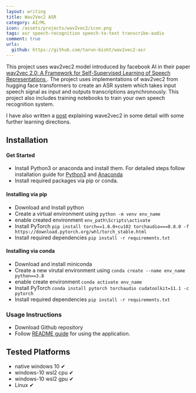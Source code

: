 ```yaml
---
layout: writing
title: Wav2Vec2 ASR
category: AI/ML
icon: /assets/projects/wav2vec2/icon.png
tags: asr speech-recognition speech-to-text transcribe-audio
comment: true
urls:
  github: https://github.com/tarun-bisht/wav2vec2-asr
---
```


This project uses wav2vec2 model introduced by facebook AI in their paper [wav2vec 2.0: A Framework for Self-Supervised Learning of Speech Representations
](https://arxiv.org/abs/2006.11477). The project uses implementations of wav2vec2 from hugging face transformers to create an ASR system which takes input speech signal as input and outputs transcriptions asynchronously. This project also includes training notebooks to train your own speech recognition system.

I have also written a [post](https://www.tarunbisht.com/deep%20learning/2021/06/17/speech-recognition-using-wav2vec-model/) explaining wave2vec2 in some detail with some further learning directions.

## Installation

#### Get Started

- Install Python3 or anaconda and install them. For detailed steps follow installation guide for [Python3](https://realpython.com/installing-python/) and [Anaconda](https://docs.anaconda.com/anaconda/install/)
- Install required packages via pip or conda.

#### Installing via pip

- Download and Install python
- Create a virtual environment using `python -m venv env_name`
- enable created environment `env_path\Scripts\activate`
- Install PyTorch `pip install torch==1.8.0+cu102 torchaudio===0.8.0 -f https://download.pytorch.org/whl/torch_stable.html`
- Install required dependencies `pip install -r requirements.txt`

#### Installing via conda

- Download and install miniconda
- Create a new virutal environment using `conda create --name env_name python==3.8`
- enable create environment `conda activate env_name`
- Install PyTorch `conda install pytorch torchaudio cudatoolkit=11.1 -c pytorch`
- Install required dependencies `pip install -r requirements.txt`

### Usage Instructions

- Download Github repository
- Follow [README guide](https://github.com/tarun-bisht/wav2vec2-asr/blob/master/README.md#inferencing) for using the application.

## Tested Platforms

- native windows 10 ✔
- windows-10 wsl2 cpu ✔
- windows-10 wsl2 gpu ✔
- Linux ✔
